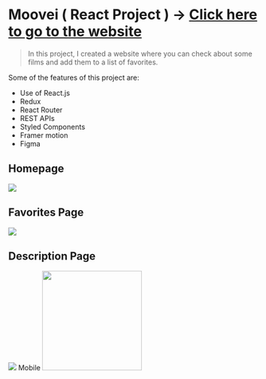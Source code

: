 # Moovei ( React Project ) -> [Click here to go to the website]()

> In this project, I created a website where you can check about some films and add them to a list of favorites.

Some of the features of this project are:

* Use of React.js
* Redux
* React Router
* REST APIs
* Styled Components
* Framer motion
* Figma

## Homepage

<img  src="./app/src/assets/img/readme/homepage.png" >

## Favorites Page

<img  src="./app/src/assets/img/readme/Favorites.png" >

## Description Page

<img  src="./app/src/assets/img/readme/description.png" >
Mobile

<img style='width: 200px' src="./app/src/assets/img/readme/mobile.jpeg">

